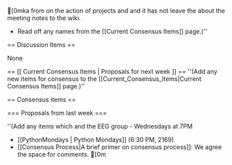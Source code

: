 [0mka from on the action of projects and and it has not leave the about the meeting notes to the wiki.
* Read off any names from the [[Current Consensus Items]] page.)''

== Discussion Items ==

None

== [[ Current Consensus Items | Proposals for next week ]] ==
''(Add any new items for consensus to the [[Current_Consensus_Items|Current Consensus Items]] page.)''

== Consensus items ==

=== Proposals from last week ===

''(Add any items which and the EEG group - Wednesdays at 7PM
* [[PythonMondays | Python Mondays]] (6:30 PM, 2169) 
* [[Consensus Process|A brief primer on consensus process]]: We agree the space for comments.                                                                                                                                                                                                                                                                                                                                                                                                                                                                                                                                                                                                                                                                                                                                                                                                                                                                                                                                                                                                                                                                                                                                                                                                                                                                                                                                                                                                                           [0m	
